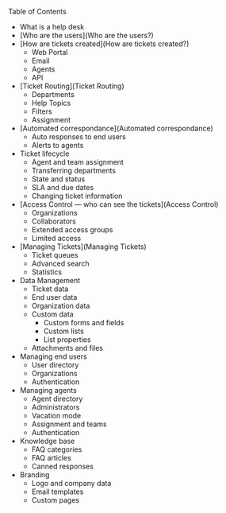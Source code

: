 Table of Contents

* What is a help desk
* [Who are the users](Who are the users?)
* [How are tickets created](How are tickets created?)
  * Web Portal
  * Email
  * Agents
  * API
* [Ticket Routing](Ticket Routing)
  * Departments
  * Help Topics
  * Filters
  * Assignment
* [Automated correspondance](Automated correspondance)
  * Auto responses to end users
  * Alerts to agents
* Ticket lifecycle
  * Agent and team assignment
  * Transferring departments
  * State and status
  * SLA and due dates
  * Changing ticket information
* [Access Control — who can see the tickets](Access Control)
  * Organizations
  * Collaborators
  * Extended access groups
  * Limited access
* [Managing Tickets](Managing Tickets)
  * Ticket queues
  * Advanced search
  * Statistics
* Data Management
  * Ticket data
  * End user data
  * Organization data
  * Custom data
    * Custom forms and fields
    * Custom lists
    * List properties
  * Attachments and files
* Managing end users
  * User directory
  * Organizations
  * Authentication
* Managing agents
  * Agent directory
  * Administrators
  * Vacation mode
  * Assignment and teams
  * Authentication
* Knowledge base
  * FAQ categories
  * FAQ articles
  * Canned responses
* Branding
  * Logo and company data
  * Email templates
  * Custom pages